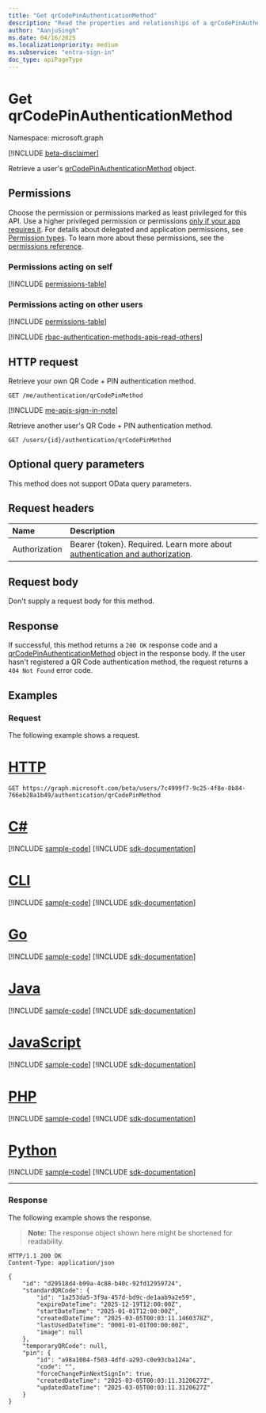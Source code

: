 ```yaml
---
title: "Get qrCodePinAuthenticationMethod"
description: "Read the properties and relationships of a qrCodePinAuthenticationMethod object."
author: "AanjuSingh"
ms.date: 04/16/2025
ms.localizationpriority: medium
ms.subservice: "entra-sign-in"
doc_type: apiPageType
---
```


# Get qrCodePinAuthenticationMethod

Namespace: microsoft.graph

[!INCLUDE [beta-disclaimer](../../includes/beta-disclaimer.md)]

Retrieve a user's [qrCodePinAuthenticationMethod](../resources/qrcodepinauthenticationmethod.md) object.

## Permissions
Choose the permission or permissions marked as least privileged for this API. Use a higher privileged permission or permissions [only if your app requires it](/graph/permissions-overview#best-practices-for-using-microsoft-graph-permissions). For details about delegated and application permissions, see [Permission types](/graph/permissions-overview#permission-types). To learn more about these permissions, see the [permissions reference](/graph/permissions-reference).

### Permissions acting on self

<!-- { "blockType": "ignored"  } -->
[!INCLUDE [permissions-table](../includes/permissions/qrcodepinauthenticationmethod-get-permissions.md)]

### Permissions acting on other users

<!-- { "blockType": "ignored"  } -->
[!INCLUDE [permissions-table](../includes/permissions/qrcodepinauthenticationmethod-get-2-permissions.md)]

[!INCLUDE [rbac-authentication-methods-apis-read-others](../includes/rbac-for-apis/rbac-authentication-methods-apis-read-others.md)]

## HTTP request

Retrieve your own QR Code + PIN authentication method.
<!-- { "blockType": "ignored" } -->
``` http
GET /me/authentication/qrCodePinMethod
```

[!INCLUDE [me-apis-sign-in-note](../includes/me-apis-sign-in-note.md)]

Retrieve another user's QR Code + PIN authentication method.
<!-- { "blockType": "ignored" } -->
``` http
GET /users/{id}/authentication/qrCodePinMethod
```

## Optional query parameters

This method does not support OData query parameters.

## Request headers

|Name|Description|
|:---|:---|
|Authorization|Bearer {token}. Required. Learn more about [authentication and authorization](/graph/auth/auth-concepts).|

## Request body

Don't supply a request body for this method.

## Response

If successful, this method returns a `200 OK` response code and a [qrCodePinAuthenticationMethod](../resources/qrcodepinauthenticationmethod.md) object in the response body. If the user hasn't registered a QR Code authentication method, the request returns a `404 Not Found` error code.

## Examples

### Request

The following example shows a request.
# [HTTP](#tab/http)
<!-- {
  "blockType": "request",
  "name": "get_qrcodepinauthenticationmethod"
}
-->
``` http
GET https://graph.microsoft.com/beta/users/7c4999f7-9c25-4f8e-8b84-766eb28a1b49/authentication/qrCodePinMethod
```

# [C#](#tab/csharp)
[!INCLUDE [sample-code](../includes/snippets/csharp/get-qrcodepinauthenticationmethod-csharp-snippets.md)]
[!INCLUDE [sdk-documentation](../includes/snippets/snippets-sdk-documentation-link.md)]

# [CLI](#tab/cli)
[!INCLUDE [sample-code](../includes/snippets/cli/get-qrcodepinauthenticationmethod-cli-snippets.md)]
[!INCLUDE [sdk-documentation](../includes/snippets/snippets-sdk-documentation-link.md)]

# [Go](#tab/go)
[!INCLUDE [sample-code](../includes/snippets/go/get-qrcodepinauthenticationmethod-go-snippets.md)]
[!INCLUDE [sdk-documentation](../includes/snippets/snippets-sdk-documentation-link.md)]

# [Java](#tab/java)
[!INCLUDE [sample-code](../includes/snippets/java/get-qrcodepinauthenticationmethod-java-snippets.md)]
[!INCLUDE [sdk-documentation](../includes/snippets/snippets-sdk-documentation-link.md)]

# [JavaScript](#tab/javascript)
[!INCLUDE [sample-code](../includes/snippets/javascript/get-qrcodepinauthenticationmethod-javascript-snippets.md)]
[!INCLUDE [sdk-documentation](../includes/snippets/snippets-sdk-documentation-link.md)]

# [PHP](#tab/php)
[!INCLUDE [sample-code](../includes/snippets/php/get-qrcodepinauthenticationmethod-php-snippets.md)]
[!INCLUDE [sdk-documentation](../includes/snippets/snippets-sdk-documentation-link.md)]

# [Python](#tab/python)
[!INCLUDE [sample-code](../includes/snippets/python/get-qrcodepinauthenticationmethod-python-snippets.md)]
[!INCLUDE [sdk-documentation](../includes/snippets/snippets-sdk-documentation-link.md)]

---


### Response

The following example shows the response.
>**Note:** The response object shown here might be shortened for readability.
<!-- {
  "blockType": "response",
  "truncated": true,
  "@odata.type": "microsoft.graph.qrCodePinAuthenticationMethod"
}
-->
``` http
HTTP/1.1 200 OK
Content-Type: application/json

{
    "id": "d29518d4-b99a-4c88-b40c-92fd12959724",
    "standardQRCode": {
        "id": "1a253da5-3f9a-457d-bd9c-de1aab9a2e59",
        "expireDateTime": "2025-12-19T12:00:00Z",
        "startDateTime": "2025-01-01T12:00:00Z",
        "createdDateTime": "2025-03-05T00:03:11.1460378Z",
        "lastUsedDateTime": "0001-01-01T00:00:00Z",
        "image": null
    },
    "temporaryQRCode": null,
    "pin": {
        "id": "a98a1084-f503-4dfd-a293-c0e93cba124a",
        "code": "",
        "forceChangePinNextSignIn": true,
        "createdDateTime": "2025-03-05T00:03:11.3120627Z",
        "updatedDateTime": "2025-03-05T00:03:11.3120627Z"
    }
}
```

